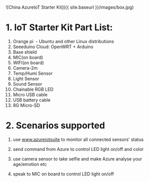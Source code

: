![China AzureIoT Starter Kit]({{ site.baseurl }}/images/box.jpg)
# 1. IoT Starter Kit Part List:
1.	Orange pi  - Ubuntu and other Linux distributions
2.	Seeeduino Cloud: OpenWRT + Arduino
3.	Base shield
4.  MIC(on board)
5.  WIFI(on board)
6.  Camera-2m
7.  Temp/Humi Sensor
8.  Light Sensor
9.  Sound Sensor
10. Chainable RGB LED
11. Micro USB cable
12. USB battery cable
13. 8G Micro-SD

# 2. Scenarios supported

1.  use www.azureiotsuite to monitor all connected sensors' status 

2.  send command from Azure to control LED light on/off and color

3.  use camera sensor to take selfie and make Azure analyse your age/emotion etc

4.  speak to MIC on board to control LED light on/off

